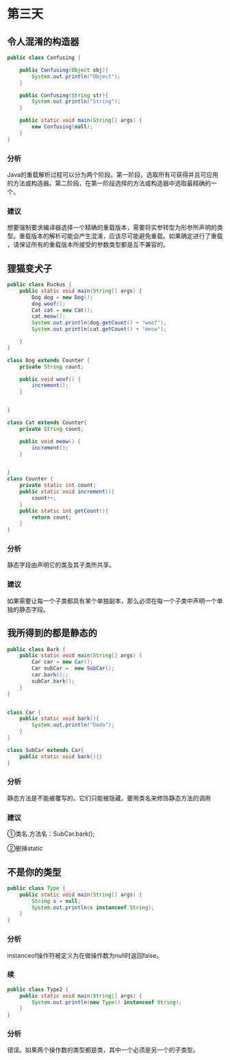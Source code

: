 # 第三天
## 令人混淆的构造器
```java
public class Confusing {

    public Confusing(Object obj){
        System.out.println("Object");
    }

    public Confusing(String str){
        System.out.println("String");
    }

    public static void main(String[] args) {
        new Confusing(null);
    }
}
```
### 分析
Java的重载解析过程可以分为两个阶段。第一阶段，选取所有可获得并且可应用的方法或构造器。第二阶段，在第一阶段选择的方法或构造器中选取最精确的一个。
### 建议
想要强制要求编译器选择一个精确的重载版本，需要将实参转型为形参所声明的类型。重载版本的解析可能会产生混淆，应该尽可能避免重载。如果确定进行了重载 ，请保证所有的重载版本所接受的参数类型都是互不兼容的。

## 狸猫变犬子
```java
public class Ruckus {
    public static void main(String[] args) {
        Dog dog = new Dog();
        dog.woof();
        Cat cat = new Cat();
        cat.meow();
        System.out.println(dog.getCount() + "woof");
        System.out.println(cat.getCount() + "meow");

    }
}

class Dog extends Counter {
    private String count;

    public void woof() {
        increment();
    }


}

class Cat extends Counter{
    private String count;

    public void meow() {
        increment();
    }


}
class Counter {
    private static int count;
    public static void increment(){
        count++;
    }
    public static int getCount(){
        return count;
    }
}
```
### 分析
静态字段由声明它的类及其子类所共享。
### 建议
如果需要让每一个子类都具有某个单独副本，那么必须在每一个子类中声明一个单独的静态字段。
## 我所得到的都是静态的
```java
public class Bark {
    public static void main(String[] args) {
        Car car = new Car();
        Car subCar =  new SubCar();
        car.bark();;
        subCar.bark();
    }
}


class Car {
    public static void bark(){
        System.out.println("Dodo");
    }
}

class SubCar extends Car{
    public static void bark(){}
}
```
### 分析
静态方法是不能被覆写的，它们只能被隐藏。要用类名来修饰静态方法的调用
### 建议
①类名.方法名：SubCar.bark();

②删掉static

## 不是你的类型
```java
public class Type {
    public static void main(String[] args) {
        String s = null;
        System.out.println(s instanceof String);
    }
}
```
### 分析
instanceof操作符被定义为在做操作数为null时返回false。

### 续
```java
public class Type2 {
    public static void main(String[] args) {
        System.out.println(new Type() instanceof String);
    }
}
```
### 分析
错误。如果两个操作数的类型都是类，其中一个必须是另一个的子类型。
